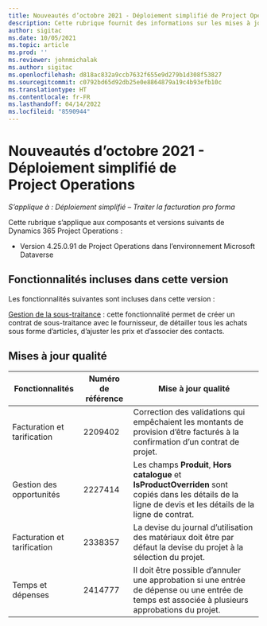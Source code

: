 ```yaml
---
title: Nouveautés d’octobre 2021 - Déploiement simplifié de Project Operations
description: Cette rubrique fournit des informations sur les mises à jour de qualité disponibles dans la version d’octobre 2021 du déploiement simplifié de Project Operations.
author: sigitac
ms.date: 10/05/2021
ms.topic: article
ms.prod: ''
ms.reviewer: johnmichalak
ms.author: sigitac
ms.openlocfilehash: d818ac832a9ccb7632f655e9d279b1d308f53827
ms.sourcegitcommit: c0792bd65d92db25e0e8864879a19c4b93efb10c
ms.translationtype: HT
ms.contentlocale: fr-FR
ms.lasthandoff: 04/14/2022
ms.locfileid: "8590944"
---
```

# <a name="whats-new-october-2021---project-operations-lite-deployment"></a>Nouveautés d’octobre 2021 - Déploiement simplifié de Project Operations

_S’applique à : Déploiement simplifié – Traiter la facturation pro forma_

Cette rubrique s’applique aux composants et versions suivants de Dynamics 365 Project Operations :

  - Version 4.25.0.91 de Project Operations dans l’environnement Microsoft Dataverse


## <a name="features-included-in-this-release"></a>Fonctionnalités incluses dans cette version

Les fonctionnalités suivantes sont incluses dans cette version :

[Gestion de la sous-traitance](../subcontracting/managing-subcontracts-overview.md) : cette fonctionnalité permet de créer un contrat de sous-traitance avec le fournisseur, de détailler tous les achats sous forme d’articles, d’ajuster les prix et d’associer des contacts.


## <a name="quality-updates"></a>Mises à jour qualité

| **Fonctionnalités** | **Numéro de référence** | **Mise à jour qualité** |
| --- | --- | --- |
| Facturation et tarification | 2209402 | Correction des validations qui empêchaient les montants de provision d’être facturés à la confirmation d’un contrat de projet. |
| Gestion des opportunités | 2227414 | Les champs **Produit**, **Hors catalogue** et **IsProductOverriden** sont copiés dans les détails de la ligne de devis et les détails de la ligne de contrat. |
| Facturation et tarification | 2338357 | La devise du journal d’utilisation des matériaux doit être par défaut la devise du projet à la sélection du projet. |
| Temps et dépenses | 2414777 | Il doit être possible d’annuler une approbation si une entrée de dépense ou une entrée de temps est associée à plusieurs approbations du projet. |

